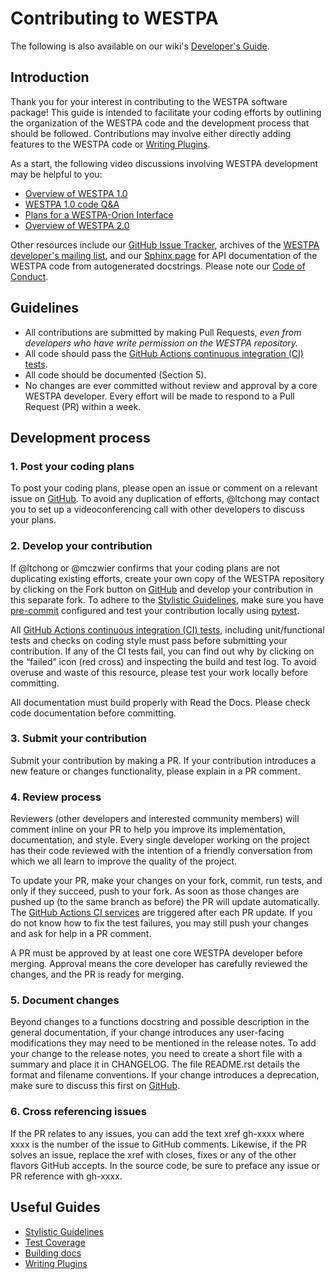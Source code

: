# Contributing to WESTPA  
The following is also available on our wiki's [Developer's Guide](https://github.com/westpa/westpa/wiki/WESTPA-Developer%27s-Guide).

## Introduction

Thank you for your interest in contributing to the WESTPA software package! This guide is intended to facilitate your coding efforts by outlining the organization of the WESTPA code and the development process that should be followed. Contributions may involve either directly adding features to the WESTPA code or [Writing Plugins](https://github.com/westpa/westpa/wiki/Writing-Plugins). 

As a start, the following video discussions involving WESTPA development may be helpful to you:
- [Overview of WESTPA 1.0](https://www.youtube.com/watch?v=YpltPzpcmLY&amp;ab_channel=WESTPATutorials)
- [WESTPA 1.0 code Q&A](https://youtu.be/EIpBzpGvcY4)
- [Plans for a WESTPA-Orion Interface](https://youtu.be/vcNPGqyJw0k)
- [Overview of WESTPA 2.0](https://www.youtube.com/watch?v=yS7dfUi7oWU&list=PLLfi4uMcAMv4mKDvFf9EbELOucT40Pmuv&index=6&t=0s)

Other resources include our [GitHub Issue Tracker](https://github.com/westpa/westpa/issues), archives of the [WESTPA developer's mailing list](https://groups.google.com/group/westpa-devel), and our [Sphinx page](https://westpa.github.io/westpa/sphinx_index.html) for API documentation of the WESTPA code from autogenerated docstrings. Please note our [Code of Conduct](https://github.com/westpa/westpa/wiki/Code-of-Conduct). 


## Guidelines
- All contributions are submitted by making Pull Requests, *even from developers who have write permission on the WESTPA repository.* 
- All code should pass the [GitHub Actions continuous integration (CI) tests](https://github.com/westpa/westpa/actions).
- All code should be documented (Section 5).
- No changes are ever committed without review and approval by a core WESTPA developer. Every effort will be made to respond to a Pull Request (PR) within a week. 

## Development process

### 1. Post your coding plans
To post your coding plans, please open an issue or comment on a relevant issue on [GitHub](https://github.com/westpa/westpa/issues). To avoid any duplication of efforts, @ltchong may contact you to set up a videoconferencing call with other developers to discuss your plans. 

### 2. Develop your contribution
If @ltchong or @mczwier confirms that your coding plans are not duplicating existing efforts, create your own copy of the WESTPA repository by clicking on the Fork button on [GitHub](https://github.com/westpa/westpa) and develop your contribution in this separate fork. To adhere to the 
[Stylistic Guidelines](https://github.com/westpa/westpa/wiki/Stylistic-Guidelines), make sure you have [pre-commit](https://pre-commit.com/) configured and test your contribution locally using [pytest](https://docs.pytest.org/en/stable).

All [GitHub Actions continuous integration (CI) tests](https://github.com/westpa/westpa/actions), including unit/functional tests and checks on coding style must pass before submitting your contribution. If any of the CI tests fail, you can find out why by clicking on the “failed” icon (red cross) and inspecting the build and test log. To avoid overuse and waste of this resource, please test your work locally before committing.

All documentation must build properly with Read the Docs. Please check code documentation before committing.

### 3. Submit your contribution
Submit your contribution by making a PR. If your contribution introduces a new feature or changes functionality, please explain in a PR comment. 

### 4. Review process
Reviewers (other developers and interested community members) will comment inline on your PR to help you improve its implementation, documentation, and style. Every single developer working on the project has their code reviewed with the intention of a friendly conversation from which we all learn to improve the quality of the project. 

To update your PR, make your changes on your fork, commit, run tests, and only if they succeed, push to your fork. As soon as those changes are pushed up (to the same branch as before) the PR will update automatically. The [GitHub Actions CI services](https://github.com/westpa/westpa/actions) are triggered after each PR update. If you do not know how to fix the test failures, you may still push your changes and ask for help in a PR comment. 

A PR must be approved by at least one core WESTPA developer before merging. Approval means the core developer has carefully reviewed the changes, and the PR is ready for merging.

### 5. Document changes
Beyond changes to a functions docstring and possible description in the general documentation, if your change introduces any user-facing modifications they may need to be mentioned in the release notes. To add your change to the release notes, you need to create a short file with a summary and place it in CHANGELOG. The file README.rst details the format and filename conventions. If your change introduces a deprecation, make sure to discuss this first on [GitHub](https://github.com/westpa/westpa/issues).

### 6. Cross referencing issues
If the PR relates to any issues, you can add the text xref gh-xxxx where xxxx is the number of the issue to GitHub comments. Likewise, if the PR solves an issue, replace the xref with closes, fixes or any of the other flavors GitHub accepts. In the source code, be sure to preface any issue or PR reference with gh-xxxx.


## Useful Guides

- [Stylistic Guidelines](https://github.com/westpa/westpa/wiki/Stylistic-Guidelines)
- [Test Coverage](https://github.com/westpa/westpa/wiki/Test-Coverage)
- [Building docs](https://github.com/westpa/westpa/wiki/Building-docs)
- [Writing Plugins](https://github.com/westpa/westpa/wiki/Writing-Plugins)
